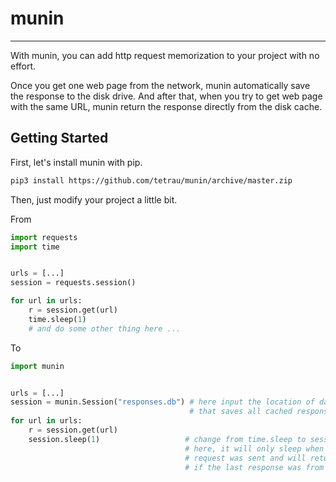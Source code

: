# munin
--------------------------------------------------------------------------------
With munin, you can add http request memorization to your project with no effort.

Once you get one web page from the network, munin automatically save the response
to the disk drive. And after that, when you try to get web page with the same URL,
munin return the response directly from the disk cache.



## Getting Started

First, let's install munin with pip.

```bash
pip3 install https://github.com/tetrau/munin/archive/master.zip
```

Then, just modify your project a little bit.

From

```python
import requests
import time


urls = [...]
session = requests.session()

for url in urls:
    r = session.get(url)
    time.sleep(1)
    # and do some other thing here ...

```

To

```python
import munin


urls = [...]
session = munin.Session("responses.db") # here input the location of database 
                                        # that saves all cached responses
for url in urls:
    r = session.get(url)
    session.sleep(1)                   # change from time.sleep to session.sleep
                                       # here, it will only sleep when a real
                                       # request was sent and will return instantly 
                                       # if the last response was from disk cache

```

